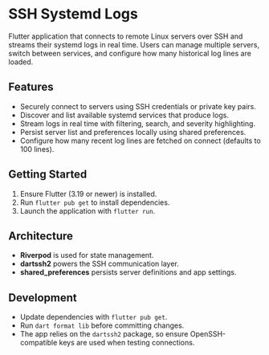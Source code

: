 # SSH Systemd Logs

Flutter application that connects to remote Linux servers over SSH and streams their systemd logs in real time. Users can manage multiple servers, switch between services, and configure how many historical log lines are loaded.

## Features

- Securely connect to servers using SSH credentials or private key pairs.
- Discover and list available systemd services that produce logs.
- Stream logs in real time with filtering, search, and severity highlighting.
- Persist server list and preferences locally using shared preferences.
- Configure how many recent log lines are fetched on connect (defaults to 100 lines).

## Getting Started

1. Ensure Flutter (3.19 or newer) is installed.
2. Run `flutter pub get` to install dependencies.
3. Launch the application with `flutter run`.

## Architecture

- **Riverpod** is used for state management.
- **dartssh2** powers the SSH communication layer.
- **shared_preferences** persists server definitions and app settings.

## Development

- Update dependencies with `flutter pub get`.
- Run `dart format lib` before committing changes.
- The app relies on the `dartssh2` package, so ensure OpenSSH-compatible keys are used when testing connections.
